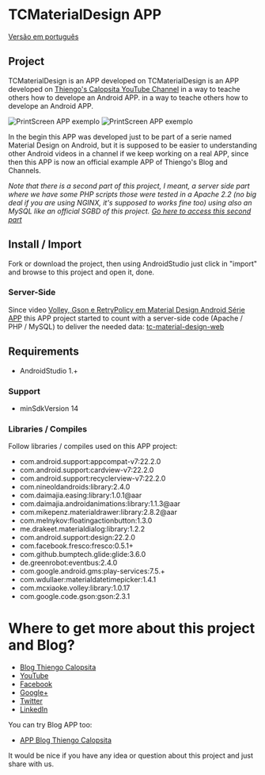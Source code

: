 TCMaterialDesign APP
===========================================

[Versão em português](https://github.com/viniciusthiengo/tc-material-design/blob/master/README.md)

## Project ##

TCMaterialDesign is an APP developed on TCMaterialDesign is an APP developed on [Thiengo's Calopsita YouTube Channel](https://www.youtube.com/user/thiengoCalopsita) in a way to teache others how to develope an Android APP. in a way to teache others how to develope an Android APP.

![PrintScreen APP exemplo](https://s3-sa-east-1.amazonaws.com/thiengo-calopsita/github/device-2015-06-07-122119.png)
![PrintScreen APP exemplo](https://s3-sa-east-1.amazonaws.com/thiengo-calopsita/github/device-2015-07-19-211451.png)

In the begin this APP was developed just to be part of a serie named Material Design on Android, but it is supposed to be easier to understanding other Android videos in a channel if we keep working on a real APP, since then this APP is now an official example APP of Thiengo's Blog and Channels.

*Note that there is a second part of this project, I meant, a server side part where we have some PHP scripts those were tested in a Apache 2.2 (no big deal if you are using NGINX, it's supposed to works fine too) using also an MySQL like an official SGBD of this project. [Go here to access this second part](https://github.com/viniciusthiengo/tc-material-design-web)*

## Install / Import ##

Fork or download the project, then using AndroidStudio just click in "import" and browse to this project and open it, done.

### Server-Side ###

Since video [Volley, Gson e RetryPolicy em Material Design Android Série APP](http://www.thiengo.com.br/volley-gson-e-retrypolicy-em-material-design-android-serie-app) this APP project started to count with a server-side code (Apache / PHP / MySQL) to deliver the needed data: [tc-material-design-web](https://github.com/viniciusthiengo/tc-material-design-web)

## Requirements ##

* AndroidStudio 1.+

### Support ###

* minSdkVersion 14

### Libraries / Compiles ###

Follow libraries / compiles used on this APP project:

* com.android.support:appcompat-v7:22.2.0
* com.android.support:cardview-v7:22.2.0
* com.android.support:recyclerview-v7:22.2.0
* com.nineoldandroids:library:2.4.0
* com.daimajia.easing:library:1.0.1@aar
* com.daimajia.androidanimations:library:1.1.3@aar
* com.mikepenz.materialdrawer:library:2.8.2@aar
* com.melnykov:floatingactionbutton:1.3.0
* me.drakeet.materialdialog:library:1.2.2
* com.android.support:design:22.2.0
* com.facebook.fresco:fresco:0.5.1+
* com.github.bumptech.glide:glide:3.6.0
* de.greenrobot:eventbus:2.4.0
* com.google.android.gms:play-services:7.5.+
* com.wdullaer:materialdatetimepicker:1.4.1
* com.mcxiaoke.volley:library:1.0.17
* com.google.code.gson:gson:2.3.1

# Where to get more about this project and Blog? #

* [Blog Thiengo Calopsita](http://www.thiengo.com.br/)
* [YouTube](https://www.youtube.com/user/thiengoCalopsita)
* [Facebook](https://www.facebook.com/thiengoCalopsita)
* [Google+](https://plus.google.com/+ThiengoCalopsita/posts)
* [Twitter](https://twitter.com/thiengoCalops)
* [LinkedIn](https://www.linkedin.com/pub/vin%C3%ADcius-thiengo/80/9b1/517)

You can try Blog APP too:

* [APP Blog Thiengo Calopsita](https://play.google.com/store/apps/details?id=br.thiengocalopsita&hl=pt_BR)

It would be nice if you have any idea or question about this project and just share with us.
